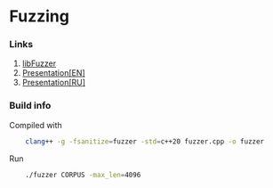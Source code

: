 # Fuzzing

### Links

1. [libFuzzer](https://llvm.org/docs/LibFuzzer.html)
2. [Presentation[EN]](https://docs.google.com/presentation/d/1sxOu0u06xIocd4DEBFAwXct8wEoZB8MgURw4ylP14zM/edit?usp=sharing)
3. [Presentation[RU]]()

### Build info

Compiled with
```bash
    clang++ -g -fsanitize=fuzzer -std=c++20 fuzzer.cpp -o fuzzer
```

Run
```bash
    ./fuzzer CORPUS -max_len=4096
```